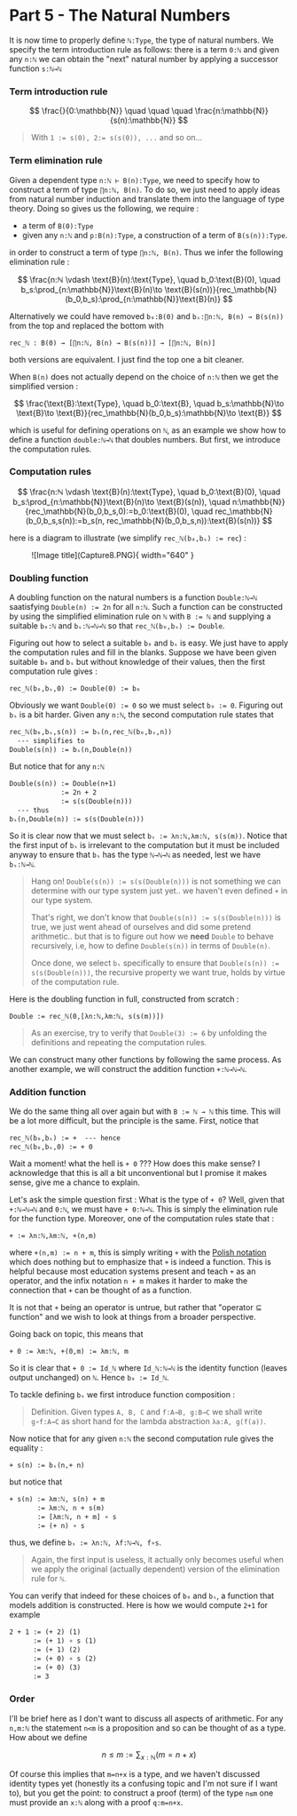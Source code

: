 # Part 5 - The Natural Numbers

It is now time to properly define `ℕ:Type`, the type of natural numbers. We specify the term introduction rule as follows: there is a term `0:ℕ` and given any `n:ℕ` we can obtain the "next" natural number by applying a successor function `s:ℕ→ℕ`

### Term introduction rule

$$
\frac{}{0:\mathbb{N}} \quad \quad \quad \frac{n:\mathbb{N}}{s(n):\mathbb{N}}
$$

> With `1 := s(0), 2:= s(s(0)), ...` and so on...
### Term elimination rule

Given a dependent type `n:ℕ ⊢ B(n):Type`, we need to specify how to construct a term of type `∏n:ℕ, B(n)`. To do so, we just need to apply ideas from natural number induction and translate them into the language of type theory. Doing so gives us the following, we require :

- a term of `B(0):Type`
- given any `n:ℕ` and `p:B(n):Type`, a construction of a term of `B(s(n)):Type`.

in order to construct a term of type `∏n:ℕ, B(n)`. Thus we infer the following elimination rule :

$$
\frac{n:ℕ \vdash \text{B}(n):\text{Type}, \quad b_0:\text{B}(0), \quad b_s:\prod_{n:\mathbb{N}}\text{B}(n)\to \text{B}(s(n))}{rec_\mathbb{N}(b_0,b_s):\prod_{n:\mathbb{N}}\text{B}(n)}
$$

Alternatively we could have removed `b₀:B(0)` and `bₛ:∏n:ℕ, B(n) → B(s(n))` from the top and replaced the bottom with

```
rec_ℕ : B(0) → [∏n:ℕ, B(n) → B(s(n))] → [∏n:ℕ, B(n)] 
```

both versions are equivalent. I just find the top one a bit cleaner.

When `B(n)` does not actually depend on the choice of `n:ℕ` then we get the simplified version :

$$
\frac{\text{B}:\text{Type}, \quad b_0:\text{B}, \quad b_s:\mathbb{N}\to \text{B}\to \text{B}}{rec_\mathbb{N}(b_0,b_s):\mathbb{N}\to \text{B}}
$$

which is useful for defining operations on `ℕ`, as an example we show how to define a function `double:ℕ→ℕ` that doubles numbers. But first, we introduce the computation rules.

### Computation rules

$$
\frac{n:ℕ \vdash \text{B}(n):\text{Type}, \quad b_0:\text{B}(0), \quad b_s:\prod_{n:\mathbb{N}}\text{B}(n)\to \text{B}(s(n)), \quad n:\mathbb{N}}{rec_\mathbb{N}(b_0,b_s,0):=b_0:\text{B}(0), \quad rec_\mathbb{N}(b_0,b_s,s(n)):=b_s(n, rec_\mathbb{N}(b_0,b_s,n)):\text{B}(s(n))}
$$

here is a diagram to illustrate (we simplify `rec_ℕ(b₀,bₛ) := rec`) :

<figure markdown>
  ![Image title](Capture8.PNG){ width="640" }
</figure>

### Doubling function

A doubling function on the natural numbers is a function `Double:ℕ→ℕ` saatisfying `Double(n) := 2n` for all `n:ℕ`. Such a function can be constructed by using the simplified elimination rule on `ℕ` with `B := ℕ` and supplying a suitable `b₀:ℕ` and `bₛ:ℕ→ℕ→ℕ` so that `rec_ℕ(b₀,bₛ) := Double`. 

Figuring out how to select a suitable `b₀` and `bₛ` is easy. We just have to apply the computation rules and fill in the blanks. Suppose we have been given suitable `b₀` and `bₛ` but without knowledge of their values, then the first computation rule gives :

```
rec_ℕ(b₀,bₛ,0) := Double(0) := b₀
```

Obviously we want `Double(0) := 0` so we must select `b₀ := 0`. Figuring out `bₛ` is a bit harder. Given any `n:ℕ`, the second computation rule states that

```
rec_ℕ(b₀,bₛ,s(n)) := bₛ(n,rec_ℕ(b₀,bₛ,n))
  --- simplifies to
Double(s(n)) := bₛ(n,Double(n))
```
But notice that for any `n:ℕ`
```
Double(s(n)) := Double(n+1)
             := 2n + 2
             := s(s(Double(n)))
  --- thus
bₛ(n,Double(n)) := s(s(Double(n)))
```
So it is clear now that we must select `bₛ := λn:ℕ,λm:ℕ, s(s(m))`. Notice that the first input of `bₛ` is irrelevant to the computation but it must be included anyway to ensure that `bₛ` has the type `ℕ→ℕ→ℕ` as needed, lest we have `bₛ:ℕ→ℕ`.

> Hang on! `Double(s(n)) := s(s(Double(n)))` is not something we can determine with our type system just yet.. we haven't even defined `+` in our type system.
>
> That's right, we don't know that `Double(s(n)) := s(s(Double(n)))` is true, we just went ahead of ourselves and did some pretend arithmetic.. but that is to figure out how we **need** `Double` to behave recursively, i.e, how to define `Double(s(n))` in terms of `Double(n)`. 
>
> Once done, we select `bₛ` specifically to ensure that `Double(s(n)) := s(s(Double(n)))`, the recursive property we want true, holds by virtue of the computation rule.

Here is the doubling function in full, constructed from scratch :

```
Double := rec_ℕ(0,[λn:ℕ,λm:ℕ, s(s(m))])
```
> As an exercise, try to verify that `Double(3) := 6` by unfolding the definitions and repeating the computation rules.

We can construct many other functions by following the same process. As another example, we will construct the addition function `+:ℕ→ℕ→ℕ`.

### Addition function

We do the same thing all over again but with `B := ℕ → ℕ` this time. This will be a lot more difficult, but the principle is the same. First, notice that
```
rec_ℕ(b₀,bₛ) := +  --- hence
rec_ℕ(b₀,bₛ,0) := + 0
```
Wait a moment! what the hell is `+ 0` ??? How does this make sense? I acknowledge that this is all a bit unconventional but I promise it makes sense, give me a chance to explain.

Let's ask the simple question first : What is the type of `+ 0`? Well, given that `+:ℕ→ℕ→ℕ` and `0:ℕ`, we must have `+ 0:ℕ→ℕ`. This is simply the elimination rule for the function type. Moreover, one of the computation rules state that :

```
+ := λn:ℕ,λm:ℕ, +(n,m)
```

where `+(n,m) := n + m`, this is simply writing `+` with the [Polish notation](https://en.wikipedia.org/wiki/Polish_notation) which does nothing but to emphasize that `+` is indeed a function. This is helpful because most education systems present and teach `+` as an operator, and the infix notation `n + m` makes it harder to make the connection that `+` can be thought of as a function. 

It is not that `+` being an operator is untrue, but rather that "operator ⊆ function" and we wish to look at things from a broader perspective. 

Going back on topic, this means that

```
+ 0 := λm:ℕ, +(0,m) := λm:ℕ, m
```

So it is clear that `+ 0 := Id_ℕ` where `Id_ℕ:ℕ→ℕ` is the identity function (leaves output unchanged) on `ℕ`. Hence `b₀ := Id_ℕ`.

To tackle defining `bₛ` we first introduce function composition :

> Definition. Given types `A, B, C` and `f:A→B, g:B→C` we shall write `g∘f:A→C` as short hand for the lambda abstraction `λa:A, g(f(a))`. 

Now notice that for any given `n:ℕ` the second computation rule gives the equality :
```
+ s(n) := bₛ(n,+ n)
```
but notice that
```
+ s(n) := λm:ℕ, s(n) + m
       := λm:ℕ, n + s(m)
       := [λm:ℕ, n + m] ∘ s
       := (+ n) ∘ s
```
thus, we define `bₛ := λn:ℕ, λf:ℕ→ℕ, f∘s`. 

> Again, the first input is useless, it actually only becomes useful when we apply the original (actually dependent) version of the elimination rule for `ℕ`. 

You can verify that indeed for these choices of `b₀` and `bₛ`, a function that models addition is constructed. Here is how we would compute `2+1` for example

```
2 + 1 := (+ 2) (1)
      := (+ 1) ∘ s (1)
      := (+ 1) (2)
      := (+ 0) ∘ s (2)
      := (+ 0) (3)
      := 3
```

### Order

I'll be brief here as I don't want to discuss all aspects of arithmetic. For any `n,m:ℕ` the statement `n<m` is a proposition and so can be thought of as a type. How about we define

$$ n≤m := \sum_{x:\mathbb{N}}(m=n+x) $$

Of course this implies that `m=n+x` is a type, and we haven't discussed identity types yet (honestly its a confusing topic and I'm not sure if I want to), but you get the point: to construct a proof (term) of the type `n≤m` one must provide an `x:ℕ` along with a proof `q:m=n+x`. 